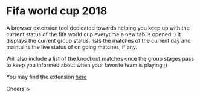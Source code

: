 # Fifa world cup 2018

A browser extension tool dedicated towards helping you keep up with the current status of the fifa world cup everytime a new tab is opened :)
It displays the current group status, lists the matches of the current day and maintains the live status of on going matches, if any.

Will also include a list of the knockout matches once the group stages pass to keep you informed about when your favorite team is playing ;)

You may find the extension [here](https://chrome.google.com/webstore/detail/fifaworldcup2018/bokkknehmegfggcnebeecinnbiogemfa)

Cheers :coffee:
